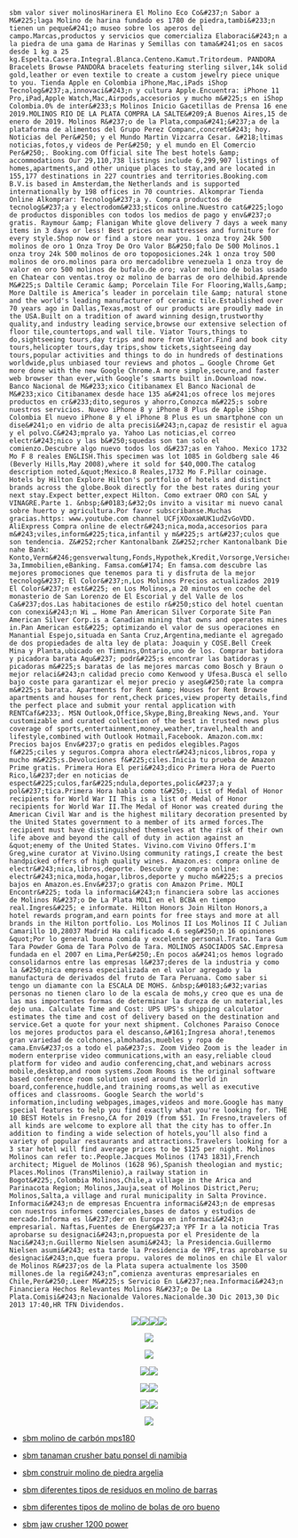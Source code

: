 
```
sbm valor siver molinosHarinera El Molino Eco Co&#237;n Sabor a M&#225;laga Molino de harina fundado es 1780 de piedra,tambi&#233;n tienen un peque&#241;o museo sobre los aperos del campo.Marcas,productos y servicios que comercializa Elaboraci&#243;n a la piedra de una gama de Harinas y Semillas con tama&#241;os en sacos desde 1 kg a 25 kg.Espelta.Casera.Integral.Blanca.Centeno.Kamut.Tritordeum. PANDORA Bracelets Browse PANDORA bracelets featuring sterling silver,14k solid gold,leather or even textile to create a custom jewelry piece unique to you. Tienda Apple en Colombia iPhone,Mac,iPads iShop Tecnolog&#237;a,innovaci&#243;n y cultura Apple.Encuentra: iPhone 11 Pro,iPad,Apple Watch,Mac,Airpods,accesorios y mucho m&#225;s en iShop Colombia.0% de inter&#233;s Molinos Inicio Gacetillas de Prensa 16 ene 2019.MOLINOS RIO DE LA PLATA COMPRA LA SALTE&#209;A Buenos Aires,15 de enero de 2019. Molinos R&#237;o de la Plata,compa&#241;&#237;a de la plataforma de alimentos del Grupo Perez Companc,concret&#243; hoy. Noticias del Per&#250; y el Mundo Martin Vizcarra Cesar. &#218;ltimas noticias,fotos,y videos de Per&#250; y el mundo en El Comercio Per&#250;. Booking.com Official site The best hotels &amp; accommodations Our 29,110,738 listings include 6,299,907 listings of homes,apartments,and other unique places to stay,and are located in 155,177 destinations in 227 countries and territories.Booking.com B.V.is based in Amsterdam,the Netherlands and is supported internationally by 198 offices in 70 countries. Alkomprar Tienda Online Alkomprar: Tecnolog&#237;a y. Compra productos de tecnolog&#237;a y electrodom&#233;sticos online.Nuestro cat&#225;logo de productos disponibles con todos los medios de pago y env&#237;o gratis. Raymour &amp; Flanigan White glove delivery 7 days a week many items in 3 days or less! Best prices on mattresses and furniture for every style.Shop now or find a store near you. 1 onza troy 24k 500 molinos de oro 1 Onza Troy De Oro Valor B&#250;falo De 500 Molinos.1 onza troy 24k 500 molinos de oro topoposiciones.24k 1 onza troy 500 molinos de oro.molinos para oro mercadolibre venezuela 1 onza troy de valor en oro 500 molinos de bufalo.de oro; valor molino de bolas usado en Chatear con ventas.troy oz molino de barras de oro delhibid.Aprende M&#225;s Daltile Ceramic &amp; Porcelain Tile For Flooring,Walls,&amp; More Daltile is America’s leader in porcelain tile &amp; natural stone and the world's leading manufacturer of ceramic tile.Established over 70 years ago in Dallas,Texas,most of our products are proudly made in the USA.Built on a tradition of award winning design,trustworthy quality,and industry leading service,browse our extensive selection of floor tile,countertops,and wall tile. Viator Tours,things to do,sightseeing tours,day trips and more from Viator.Find and book city tours,helicopter tours,day trips,show tickets,sightseeing day tours,popular activities and things to do in hundreds of destinations worldwide,plus unbiased tour reviews and photos … Google Chrome Get more done with the new Google Chrome.A more simple,secure,and faster web browser than ever,with Google’s smarts built in.Download now. Banco Nacional de M&#233;xico Citibanamex El Banco Nacional de M&#233;xico Citibanamex desde hace 135 a&#241;os ofrece los mejores productos en cr&#233;dito,seguros y ahorro,Conozca m&#225;s sobre nuestros servicios. Nuevo iPhone 8 y iPhone 8 Plus de Apple iShop Colombia El nuevo iPhone 8 y el iPhone 8 Plus es un smartphone con un dise&#241;o en vidrio de alta precisi&#243;n,capaz de resistir el agua y el polvo.C&#243;mpralo ya. Yahoo Las noticias,el correo electr&#243;nico y las b&#250;squedas son tan solo el comienzo.Descubre algo nuevo todos los d&#237;as en Yahoo. Mexico 1732 Mo F 8 reales ENGLISH.This specimen was lot 1085 in Goldberg sale 46 (Beverly Hills,May 2008),where it sold for $40,000.The catalog description noted,&quot;Mexico.8 Reales,1732 Mo F.Pillar coinage. Hotels by Hilton Explore Hilton's portfolio of hotels and distinct brands across the globe.Book directly for the best rates during your next stay.Expect better,expect Hilton. Como extraer ORO con SAL y VINAGRE.Parte 1. &nbsp;&#0183;&#32;Os invito a visitar mi nuevo canal sobre huerto y agricultura.Por favor subscribanse.Muchas gracias.https: www.youtube.com channel UCFjXOoxaWUK1udZvGoVDD. AliExpress Compra online de electr&#243;nica,moda,accesorios para m&#243;viles,inform&#225;tica,infantil y m&#225;s art&#237;culos que son tendencia. Z&#252;rcher Kantonalbank Z&#252;rcher Kantonalbank Die nahe Bank: Konto,Verm&#246;gensverwaltung,Fonds,Hypothek,Kredit,Vorsorge,Versicherung,Steuern,S&#228;ule 3a,Immobilien,eBanking. Famsa.com&#174; En famsa.com descubre las mejores promociones que tenemos para ti y disfruta de la mejor tecnolog&#237; El Color&#237;n,Los Molinos Precios actualizados 2019 El Color&#237;n est&#225; en Los Molinos,a 20 minutos en coche del monasterio de San Lorenzo de El Escorial y del Valle de los Ca&#237;dos.Las habitaciones de estilo r&#250;stico del hotel cuentan con conexi&#243;n Wi … Home Pan American Silver Corporate Site Pan American Silver Corp.is a Canadian mining that owns and operates mines in.Pan American est&#225; optimizando el valor de sus operaciones en Manantial Espejo,situada en Santa Cruz,Argentina,mediante el agregado de dos propiedades de alta ley de plata: Joaquin y COSE.Bell Creek Mina y Planta,ubicado en Timmins,Ontario,uno de los. Comprar batidora y picadora barata Aqu&#237; podr&#225;s encontrar las batidoras y picadoras m&#225;s baratas de las mejores marcas como Bosch y Braun o mejor relaci&#243;n calidad precio como Kenwood y Ufesa.Busca el sello bajo coste para garantizar el mejor precio y aseg&#250;rate la compra m&#225;s barata. Apartments for Rent &amp; Houses for Rent Browse apartments and houses for rent,check prices,view property details,find the perfect place and submit your rental application with RENTCaf&#233;. MSN Outlook,Office,Skype,Bing,Breaking News,and. Your customizable and curated collection of the best in trusted news plus coverage of sports,entertainment,money,weather,travel,health and lifestyle,combined with Outlook Hotmail,Facebook. Amazon.com.mx: Precios bajos Env&#237;o gratis en pedidos elegibles.Pagos f&#225;ciles y seguros.Compra ahora electr&#243;nicos,libros,ropa y mucho m&#225;s.Devoluciones f&#225;ciles.Inicia tu prueba de Amazon Prime gratis. Primera Hora El peri&#243;dico Primera Hora de Puerto Rico,l&#237;der en noticias de espect&#225;culos,far&#225;ndula,deportes,polic&#237;a y pol&#237;tica.Primera Hora habla como t&#250;. List of Medal of Honor recipients for World War II This is a list of Medal of Honor recipients for World War II.The Medal of Honor was created during the American Civil War and is the highest military decoration presented by the United States government to a member of its armed forces.The recipient must have distinguished themselves at the risk of their own life above and beyond the call of duty in action against an &quot;enemy of the United States. Vivino.com Vivino Offers.I'm Greg,wine curator at Vivino.Using community ratings,I create the best handpicked offers of high quality wines. Amazon.es: compra online de electr&#243;nica,libros,deporte. Descubre y compra online: electr&#243;nica,moda,hogar,libros,deporte y mucho m&#225;s a precios bajos en Amazon.es.Env&#237;o gratis con Amazon Prime. MOLI Encontr&#225; toda la informaci&#243;n financiera sobre las acciones de Molinos R&#237;o De La Plata MOLI en el BCBA en tiempo real.Ingres&#225; e informate. Hilton Honors Join Hilton Honors,a hotel rewards program,and earn points for free stays and more at all brands in the Hilton portfolio. Los Molinos II Los Molinos II C Julian Camarillo 10,28037 Madrid Ha calificado 4.6 seg&#250;n 16 opiniones &quot;Por lo general buena comida y excelente personal.Trato. Tara Gum Tara Powder Goma de Tara Polvo de Tara. MOLINOS ASOCIADOS SAC.Empresa fundada en el 2007 en Lima,Per&#250;.En pocos a&#241;os hemos logrado consolidarnos entre las empresas l&#237;deres de la industria y como la &#250;nica empresa especializada en el valor agregado y la manufactura de derivados del fruto de Tara Peruana. Como saber si tengo un diamante con la ESCALA DE MOHS. &nbsp;&#0183;&#32;varias personas no tienen claro lo de la escala de mohs,y creo que es una de las mas importantes formas de determinar la dureza de un material,les dejo una. Calculate Time and Cost: UPS UPS's shipping calculator estimates the time and cost of delivery based on the destination and service.Get a quote for your next shipment. Colchones Paraiso Conoce los mejores productos para el descanso,&#161;Ingresa ahora!,tenemos gran variedad de colchones,almohadas,muebles y ropa de cama.Env&#237;os a todo el pa&#237;s. Zoom Video Zoom is the leader in modern enterprise video communications,with an easy,reliable cloud platform for video and audio conferencing,chat,and webinars across mobile,desktop,and room systems.Zoom Rooms is the original software based conference room solution used around the world in board,conference,huddle,and training rooms,as well as executive offices and classrooms. Google Search the world's information,including webpages,images,videos and more.Google has many special features to help you find exactly what you're looking for. THE 10 BEST Hotels in Fresno,CA for 2019 (from $51. In Fresno,travelers of all kinds are welcome to explore all that the city has to offer.In addition to finding a wide selection of hotels,you’ll also find a variety of popular restaurants and attractions.Travelers looking for a 3 star hotel will find average prices to be $125 per night. Molinos Molinos can refer to:.People.Jacques Molinos (1743 1831),French architect; Miguel de Molinos (1628 96),Spanish theologian and mystic; Places.Molinos (TransMilenio),a railway station in Bogot&#225;,Colombia Molinos,Chile,a village in the Arica and Parinacota Region; Molinos,Jauja,seat of Molinos District,Peru; Molinos,Salta,a village and rural municipality in Salta Province. Informaci&#243;n de empresas Encuentra informaci&#243;n de empresas con nuestros informes comerciales,bases de datos y estudios de mercado.Informa es l&#237;der en Europa en informaci&#243;n empresarial. Naftas,Fuentes de Energ&#237;a YPF Ir a la noticia Tras aprobarse su designaci&#243;n,propuesta por el Presidente de la Naci&#243;n.Guillermo Nielsen asumi&#243; la Presidencia.Guillermo Nielsen asumi&#243; esta tarde la Presidencia de YPF,tras aprobarse su designaci&#243;n,que fuera propu. valores de molinos en chile El valor de Molinos R&#237;os de la Plata supera actualmente los 3500 millones.de la regi&#243;n”,comienza aventuras empresariales en Chile,Per&#250;.Leer M&#225;s Servicio En L&#237;nea.Informaci&#243;n Financiera Hechos Relevantes Molinos R&#237;o De La Plata.Comisi&#243;n Nacionalde Valores.Nacionalde.30 Dic 2013,30 Dic 2013 17:40,HR TFN Dividendos. 
```

<div align="center">

<a href="https://es-mill.shibang-china.com/github&k=sbm+valor+siver+molinos"><img src="https://static.shibang-china.com/es/mill/index.jpg"></a><a href="https://es-mill.shibang-china.com/materials.htmlgithub&k=sbm+valor+siver+molinos"><img src="https://static.shibang-china.com/es/mill/materials.jpg"></a><a href="https://es-mill.shibang-china.com/about.htmlgithub&k=sbm+valor+siver+molinos"><img src="https://static.shibang-china.com/es/mill/about.jpg"></a><a href="https://es-mill.shibang-china.com/contact.htmlgithub&k=sbm+valor+siver+molinos"><img src="https://static.shibang-china.com/es/mill/contact.jpg"></a>

<a href="https://es-mill.shibang-china.com/github&k=sbm+valor+siver+molinos"><img src="https://static.shibang-china.com/es/mill/banner.jpg"></a>

<a href="https://swt.shibang-china.com/github&k=sbm+valor+siver+molinos"><img src="https://static.shibang-china.com/es/mill/chat.jpg"></a>

<a href="https://es-mill.shibang-china.com/products/vertical-roller-mill.htmlgithub&k=sbm+valor+siver+molinos"><img src="https://static.shibang-china.com/es/mill/vertical.jpg"></a><a href="https://es-mill.shibang-china.com/products/raymond-mill.htmlgithub&k=sbm+valor+siver+molinos"><img src="https://static.shibang-china.com/es/mill/raymond.jpg"></a>

<a href="https://es-mill.shibang-china.com/products/ultrafine-grinding-mill.htmlgithub&k=sbm+valor+siver+molinos"><img src="https://static.shibang-china.com/es/mill/ultrafine.jpg"></a><a href="https://es-mill.shibang-china.com/products/trapezium-grinding-mill.htmlgithub&k=sbm+valor+siver+molinos"><img src="https://static.shibang-china.com/es/mill/trapezium.jpg"></a>

<a href="https://es-mill.shibang-china.com/products/ball-mill.htmlgithub&k=sbm+valor+siver+molinos"><img src="https://static.shibang-china.com/es/mill/ball.jpg"></a><a href="https://es-mill.shibang-china.com/products/hammer-mill.htmlgithub&k=sbm+valor+siver+molinos"><img src="https://static.shibang-china.com/es/mill/hammer.jpg"></a>

<a href="https://swt.shibang-china.com/github&k=sbm+valor+siver+molinos"><img src="https://static.shibang-china.com/es/mill/case.jpg"></a>

</div>


* [sbm molino de carbón mps180](sbm%20molino%20de%20carb%C3%B3n%20mps180.md)

* [sbm tanaman crusher batu ponsel di namibia](sbm%20tanaman%20crusher%20batu%20ponsel%20di%20namibia.md)

* [sbm construir molino de piedra argelia](sbm%20construir%20molino%20de%20piedra%20argelia.md)

* [sbm diferentes tipos de residuos en molino de barras](sbm%20diferentes%20tipos%20de%20residuos%20en%20molino%20de%20barras.md)

* [sbm diferentes tipos de molino de bolas de oro bueno](sbm%20diferentes%20tipos%20de%20molino%20de%20bolas%20de%20oro%20bueno.md)

* [sbm jaw crusher 1200 power](sbm%20jaw%20crusher%201200%20power.md)